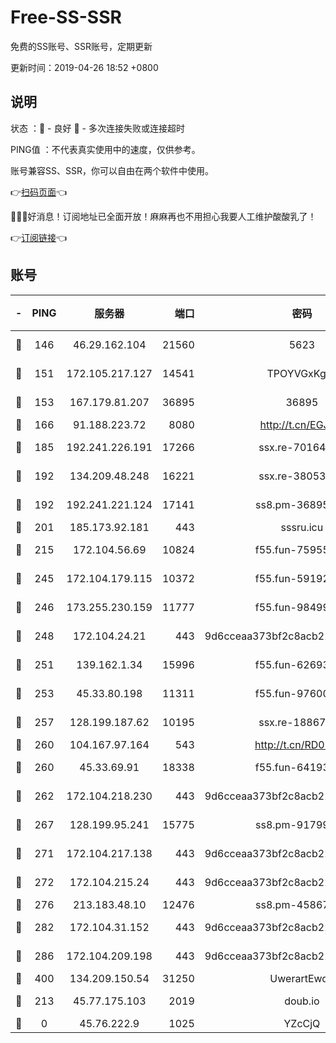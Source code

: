# Free-SS-SSR

免费的SS账号、SSR账号，定期更新

更新时间：2019-04-26 18:52 +0800

## 说明

状态     ：🙂 - 良好 🙁 - 多次连接失败或连接超时

PING值   ：不代表真实使用中的速度，仅供参考。

账号兼容SS、SSR，你可以自由在两个软件中使用。

👉[扫码页面](https://liesauer.github.io/Free-SS-SSR/)👈

🎉🎉🎉好消息！订阅地址已全面开放！麻麻再也不用担心我要人工维护酸酸乳了！

👉[订阅链接](https://www.liesauer.net/yogurt/subscribe?ACCESS_TOKEN=DAYxR3mMaZAsaqUb)👈

## 账号

|-|PING|服务器|端口|密码|加密方式|区域|
|:----:|:----:|:-----:|-----:|:----:|:----:|:----:|
|🙂|146|46.29.162.104|21560|5623|aes-128-ctr|RU|
|🙂|151|172.105.217.127|14541|TPOYVGxKglpi|aes-256-cfb|JP|
|🙂|153|167.179.81.207|36895|36895|aes-256-cfb|JP|
|🙂|166|91.188.223.72|8080|http://t.cn/EGJIyrl|rc4-md5|RU|
|🙂|185|192.241.226.191|17266|ssx.re-70164154|aes-256-cfb|US|
|🙂|192|134.209.48.248|16221|ssx.re-38053204|aes-256-cfb|US|
|🙂|192|192.241.221.124|17141|ss8.pm-36895693|aes-256-cfb|US|
|🙂|201|185.173.92.181|443|sssru.icu|rc4-md5|RU|
|🙂|215|172.104.56.69|10824|f55.fun-75955527|aes-256-cfb|SG|
|🙂|245|172.104.179.115|10372|f55.fun-59192456|aes-256-cfb|SG|
|🙂|246|173.255.230.159|11777|f55.fun-98499590|aes-256-cfb|US|
|🙂|248|172.104.24.21|443|9d6cceaa373bf2c8acb22e60b6a58be6|aes-256-cfb|US|
|🙂|251|139.162.1.34|15996|f55.fun-62693899|aes-256-cfb|SG|
|🙂|253|45.33.80.198|11311|f55.fun-97600550|aes-256-cfb|US|
|🙂|257|128.199.187.62|10195|ssx.re-18867296|aes-256-cfb|SG|
|🙂|260|104.167.97.164|543|http://t.cn/RD0D7sx|rc4-md5|CA|
|🙂|260|45.33.69.91|18338|f55.fun-64193387|aes-256-cfb|US|
|🙂|262|172.104.218.230|443|9d6cceaa373bf2c8acb22e60b6a58be6|aes-256-cfb|US|
|🙂|267|128.199.95.241|15775|ss8.pm-91799488|aes-256-cfb|SG|
|🙂|271|172.104.217.138|443|9d6cceaa373bf2c8acb22e60b6a58be6|aes-256-cfb|US|
|🙂|272|172.104.215.24|443|9d6cceaa373bf2c8acb22e60b6a58be6|aes-256-cfb|US|
|🙂|276|213.183.48.10|12476|ss8.pm-45867021|rc4-md5|RU|
|🙂|282|172.104.31.152|443|9d6cceaa373bf2c8acb22e60b6a58be6|aes-256-cfb|US|
|🙂|286|172.104.209.198|443|9d6cceaa373bf2c8acb22e60b6a58be6|aes-256-cfb|US|
|🙂|400|134.209.150.54|31250|UwerartEwqe|chacha20|IN|
|🙂|213|45.77.175.103|2019|doub.io|aes-128-ctr|SG|
|🙁|0|45.76.222.9|1025|YZcCjQ|rc4-md5|JP|
